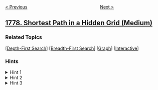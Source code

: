 <!--|This file generated by command(leetcode description); DO NOT EDIT.    |-->
<!--+----------------------------------------------------------------------+-->
<!--|@author    openset <openset.wang@gmail.com>                           |-->
<!--|@link      https://github.com/openset                                 |-->
<!--|@home      https://github.com/openset/leetcode                        |-->
<!--+----------------------------------------------------------------------+-->

[< Previous](../products-price-for-each-store "Product's Price for Each Store")
　　　　　　　　　　　　　　　　
[Next >](../find-nearest-point-that-has-the-same-x-or-y-coordinate "Find Nearest Point That Has the Same X or Y Coordinate")

## [1778. Shortest Path in a Hidden Grid (Medium)](https://leetcode.com/problems/shortest-path-in-a-hidden-grid "")



### Related Topics
  [[Depth-First Search](../../tag/depth-first-search/README.md)]
  [[Breadth-First Search](../../tag/breadth-first-search/README.md)]
  [[Graph](../../tag/graph/README.md)]
  [[Interactive](../../tag/interactive/README.md)]

### Hints
<details>
<summary>Hint 1</summary>
The grid is at a maximum 500 x 500, so it is clever to assume that the robot's initial cell is grid[501][501]
</details>

<details>
<summary>Hint 2</summary>
Run a DFS from the robot's position to make sure that you can reach the target, otherwise you should return -1.
</details>

<details>
<summary>Hint 3</summary>
Now that you are sure you can reach the target, run BFS to find the shortest path.
</details>
